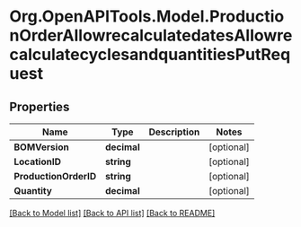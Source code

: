 # Org.OpenAPITools.Model.ProductionOrderAllowrecalculatedatesAllowrecalculatecyclesandquantitiesPutRequest

## Properties

Name | Type | Description | Notes
------------ | ------------- | ------------- | -------------
**BOMVersion** | **decimal** |  | [optional] 
**LocationID** | **string** |  | [optional] 
**ProductionOrderID** | **string** |  | [optional] 
**Quantity** | **decimal** |  | [optional] 

[[Back to Model list]](../README.md#documentation-for-models) [[Back to API list]](../README.md#documentation-for-api-endpoints) [[Back to README]](../README.md)

